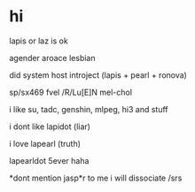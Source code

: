 # hi
lapis or laz is ok

agender aroace lesbian

did system host introject (lapis + pearl + ronova)

sp/sx469 fvel /R/Lu[E]N mel-chol


i like su, tadc, genshin, mlpeg, hi3 and stuff

i dont like lapidot (liar)

i love lapearl (truth)

lapearldot 5ever haha


*dont mention jasp\*r to me i will dissociate /srs
